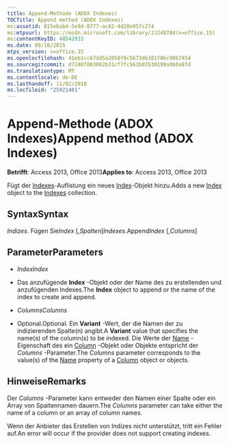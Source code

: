 ```yaml
---
title: Append-Methode (ADOX Indexes)
TOCTitle: Append method (ADOX Indexes)
ms:assetid: 015ebab4-5e9d-8777-ac82-4d20e957c274
ms:mtpsurl: https://msdn.microsoft.com/library/JJ248784(v=office.15)
ms:contentKeyID: 48542933
ms.date: 09/18/2015
mtps_version: v=office.15
ms.openlocfilehash: 41eb1cc67dd5a2058f9c5673db381f0bc9067454
ms.sourcegitcommit: d7248f803002b31cf7fc561b03530199a9b0a8fd
ms.translationtype: MT
ms.contentlocale: de-DE
ms.lasthandoff: 11/02/2018
ms.locfileid: "25921481"
---
```

# <a name="append-method-adox-indexes"></a><span data-ttu-id="5bbaf-102">Append-Methode (ADOX Indexes)</span><span class="sxs-lookup"><span data-stu-id="5bbaf-102">Append method (ADOX Indexes)</span></span>


<span data-ttu-id="5bbaf-103">**Betrifft**: Access 2013, Office 2013</span><span class="sxs-lookup"><span data-stu-id="5bbaf-103">**Applies to**: Access 2013, Office 2013</span></span>



<span data-ttu-id="5bbaf-104">Fügt der [Indexes](index-object-adox.md)-Auflistung ein neues [Index](indexes-collection-adox.md)-Objekt hinzu.</span><span class="sxs-lookup"><span data-stu-id="5bbaf-104">Adds a new [Index](index-object-adox.md) object to the [Indexes](indexes-collection-adox.md) collection.</span></span>

## <a name="syntax"></a><span data-ttu-id="5bbaf-105">Syntax</span><span class="sxs-lookup"><span data-stu-id="5bbaf-105">Syntax</span></span>

<span data-ttu-id="5bbaf-106">*Indizes*. Fügen Sie*Index* \[,*Spalten*\]</span><span class="sxs-lookup"><span data-stu-id="5bbaf-106">*Indexes*.Append*Index* \[,*Columns*\]</span></span>

## <a name="parameters"></a><span data-ttu-id="5bbaf-107">Parameter</span><span class="sxs-lookup"><span data-stu-id="5bbaf-107">Parameters</span></span>

  - <span data-ttu-id="5bbaf-108">*Index*</span><span class="sxs-lookup"><span data-stu-id="5bbaf-108">*Index*</span></span>

  - <span data-ttu-id="5bbaf-109">Das anzufügende **Index** -Objekt oder der Name des zu erstellenden und anzufügenden Indexes.</span><span class="sxs-lookup"><span data-stu-id="5bbaf-109">The **Index** object to append or the name of the index to create and append.</span></span>

  - <span data-ttu-id="5bbaf-110">*Columns*</span><span class="sxs-lookup"><span data-stu-id="5bbaf-110">*Columns*</span></span>

  - <span data-ttu-id="5bbaf-111">Optional.</span><span class="sxs-lookup"><span data-stu-id="5bbaf-111">Optional.</span></span> <span data-ttu-id="5bbaf-112">Ein **Variant** -Wert, der die Namen der zu indizierenden Spalte(n) angibt.</span><span class="sxs-lookup"><span data-stu-id="5bbaf-112">A **Variant** value that specifies the name(s) of the column(s) to be indexed.</span></span> <span data-ttu-id="5bbaf-113">Die Werte der [Name](name-property-adox.md) -Eigenschaft des ein [Column](column-object-adox.md) -Objekt oder Objekte entspricht der *Columns* -Parameter.</span><span class="sxs-lookup"><span data-stu-id="5bbaf-113">The *Columns* parameter corresponds to the value(s) of the [Name](name-property-adox.md) property of a [Column](column-object-adox.md) object or objects.</span></span>

## <a name="remarks"></a><span data-ttu-id="5bbaf-114">Hinweise</span><span class="sxs-lookup"><span data-stu-id="5bbaf-114">Remarks</span></span>

<span data-ttu-id="5bbaf-115">Der *Columns* -Parameter kann entweder den Namen einer Spalte oder ein Array von Spaltennamen dauern.</span><span class="sxs-lookup"><span data-stu-id="5bbaf-115">The *Columns* parameter can take either the name of a column or an array of column names.</span></span>

<span data-ttu-id="5bbaf-116">Wenn der Anbieter das Erstellen von Indizes nicht unterstützt, tritt ein Fehler auf.</span><span class="sxs-lookup"><span data-stu-id="5bbaf-116">An error will occur if the provider does not support creating indexes.</span></span>

